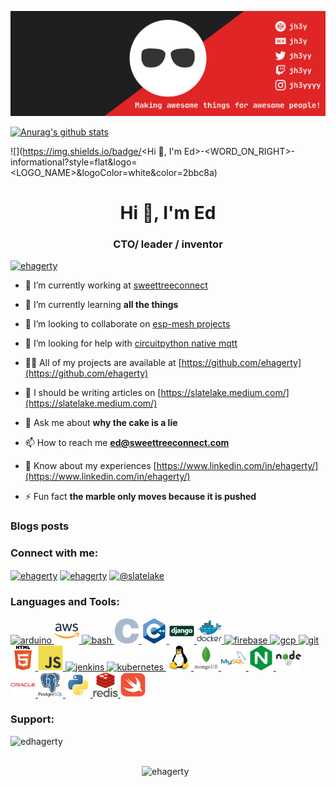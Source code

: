 [![Social banner for jh3y](https://github.com/ehagerty/ehagerty/raw/master/assets/header-banner--optimized.svg)](https://hagerty.net)

[![Anurag's github stats](https://github-readme-stats.vercel.app/api?username=ehagerty)](https://github.com/ehgaerty/github-readme-stats)

![](https://img.shields.io/badge/<Hi 👋, I'm Ed>-<WORD_ON_RIGHT>-informational?style=flat&logo=<LOGO_NAME>&logoColor=white&color=2bbc8a)

<h1 align="center">Hi 👋, I'm Ed</h1>
<h3 align="center">CTO/ leader / inventor</h3>

<p align="left"> <a href="https://github.com/ryo-ma/github-profile-trophy"><img src="https://github-profile-trophy.vercel.app/?username=ehagerty" alt="ehagerty" /></a> </p>

- 🔭 I’m currently working at [sweettreeconnect](sweettreeconnect.com)

- 🌱 I’m currently learning **all the things**

- 👯 I’m looking to collaborate on [esp-mesh projects](https://www.espressif.com/en/products/sdks/esp-wifi-mesh/overview)

- 🤝 I’m looking for help with [circuitpython native mqtt](https://github.com/adafruit/Adafruit_CircuitPython_MiniMQTT)

- 👨‍💻 All of my projects are available at [https://github.com/ehagerty](https://github.com/ehagerty)

- 📝 I should be writing articles on [https://slatelake.medium.com/](https://slatelake.medium.com/)

- 💬 Ask me about **why the cake is a lie**

- 📫 How to reach me **ed@sweettreeconnect.com**

- 📄 Know about my experiences [https://www.linkedin.com/in/ehagerty/](https://www.linkedin.com/in/ehagerty/)

- ⚡ Fun fact **the marble only moves because it is pushed**

### Blogs posts
<!-- BLOG-POST-LIST:START -->
<!-- BLOG-POST-LIST:END -->

<h3 align="left">Connect with me:</h3>
<p align="left">
<a href="https://linkedin.com/in/ehagerty" target="blank"><img align="center" src="https://cdn.jsdelivr.net/npm/simple-icons@3.0.1/icons/linkedin.svg" alt="ehagerty" height="30" width="40" /></a>
<a href="https://instagram.com/ehagerty" target="blank"><img align="center" src="https://cdn.jsdelivr.net/npm/simple-icons@3.0.1/icons/instagram.svg" alt="ehagerty" height="30" width="40" /></a>
<a href="https://medium.com/@slatelake" target="blank"><img align="center" src="https://cdn.jsdelivr.net/npm/simple-icons@3.0.1/icons/medium.svg" alt="@slatelake" height="30" width="40" /></a>
</p>

<h3 align="left">Languages and Tools:</h3>
<p align="left"> <a href="https://www.arduino.cc/" target="_blank"> <img src="https://cdn.worldvectorlogo.com/logos/arduino-1.svg" alt="arduino" width="40" height="40"/> </a> <a href="https://aws.amazon.com" target="_blank"> <img src="https://raw.githubusercontent.com/devicons/devicon/master/icons/amazonwebservices/amazonwebservices-original-wordmark.svg" alt="aws" width="40" height="40"/> </a> <a href="https://www.gnu.org/software/bash/" target="_blank"> <img src="https://www.vectorlogo.zone/logos/gnu_bash/gnu_bash-icon.svg" alt="bash" width="40" height="40"/> </a> <a href="https://www.cprogramming.com/" target="_blank"> <img src="https://raw.githubusercontent.com/devicons/devicon/master/icons/c/c-original.svg" alt="c" width="40" height="40"/> </a> <a href="https://www.w3schools.com/cpp/" target="_blank"> <img src="https://raw.githubusercontent.com/devicons/devicon/master/icons/cplusplus/cplusplus-original.svg" alt="cplusplus" width="40" height="40"/> </a> <a href="https://www.djangoproject.com/" target="_blank"> <img src="https://raw.githubusercontent.com/devicons/devicon/master/icons/django/django-original.svg" alt="django" width="40" height="40"/> </a> <a href="https://www.docker.com/" target="_blank"> <img src="https://raw.githubusercontent.com/devicons/devicon/master/icons/docker/docker-original-wordmark.svg" alt="docker" width="40" height="40"/> </a> <a href="https://firebase.google.com/" target="_blank"> <img src="https://www.vectorlogo.zone/logos/firebase/firebase-icon.svg" alt="firebase" width="40" height="40"/> </a> <a href="https://cloud.google.com" target="_blank"> <img src="https://www.vectorlogo.zone/logos/google_cloud/google_cloud-icon.svg" alt="gcp" width="40" height="40"/> </a> <a href="https://git-scm.com/" target="_blank"> <img src="https://www.vectorlogo.zone/logos/git-scm/git-scm-icon.svg" alt="git" width="40" height="40"/> </a> <a href="https://www.w3.org/html/" target="_blank"> <img src="https://raw.githubusercontent.com/devicons/devicon/master/icons/html5/html5-original-wordmark.svg" alt="html5" width="40" height="40"/> </a> <a href="https://developer.mozilla.org/en-US/docs/Web/JavaScript" target="_blank"> <img src="https://raw.githubusercontent.com/devicons/devicon/master/icons/javascript/javascript-original.svg" alt="javascript" width="40" height="40"/> </a> <a href="https://www.jenkins.io" target="_blank"> <img src="https://www.vectorlogo.zone/logos/jenkins/jenkins-icon.svg" alt="jenkins" width="40" height="40"/> </a> <a href="https://kubernetes.io" target="_blank"> <img src="https://www.vectorlogo.zone/logos/kubernetes/kubernetes-icon.svg" alt="kubernetes" width="40" height="40"/> </a> <a href="https://www.linux.org/" target="_blank"> <img src="https://raw.githubusercontent.com/devicons/devicon/master/icons/linux/linux-original.svg" alt="linux" width="40" height="40"/> </a> <a href="https://www.mongodb.com/" target="_blank"> <img src="https://raw.githubusercontent.com/devicons/devicon/master/icons/mongodb/mongodb-original-wordmark.svg" alt="mongodb" width="40" height="40"/> </a> <a href="https://www.mysql.com/" target="_blank"> <img src="https://raw.githubusercontent.com/devicons/devicon/master/icons/mysql/mysql-original-wordmark.svg" alt="mysql" width="40" height="40"/> </a> <a href="https://www.nginx.com" target="_blank"> <img src="https://raw.githubusercontent.com/devicons/devicon/master/icons/nginx/nginx-original.svg" alt="nginx" width="40" height="40"/> </a> <a href="https://nodejs.org" target="_blank"> <img src="https://raw.githubusercontent.com/devicons/devicon/master/icons/nodejs/nodejs-original-wordmark.svg" alt="nodejs" width="40" height="40"/> </a> <a href="https://www.oracle.com/" target="_blank"> <img src="https://raw.githubusercontent.com/devicons/devicon/master/icons/oracle/oracle-original.svg" alt="oracle" width="40" height="40"/> </a> <a href="https://www.postgresql.org" target="_blank"> <img src="https://raw.githubusercontent.com/devicons/devicon/master/icons/postgresql/postgresql-original-wordmark.svg" alt="postgresql" width="40" height="40"/> </a> <a href="https://www.python.org" target="_blank"> <img src="https://raw.githubusercontent.com/devicons/devicon/master/icons/python/python-original.svg" alt="python" width="40" height="40"/> </a> <a href="https://redis.io" target="_blank"> <img src="https://raw.githubusercontent.com/devicons/devicon/master/icons/redis/redis-original-wordmark.svg" alt="redis" width="40" height="40"/> </a> <a href="https://developer.apple.com/swift/" target="_blank"> <img src="https://raw.githubusercontent.com/devicons/devicon/master/icons/swift/swift-original.svg" alt="swift" width="40" height="40"/> </a> </p>

<h3 align="left">Support:</h3>
<p><a href="https://www.buymeacoffee.com/edhagerty"> <img align="left" src="https://cdn.buymeacoffee.com/buttons/v2/default-yellow.png" height="50" width="210" alt="edhagerty" /></a></p><br><br>

<p><img align="left" src="https://github-readme-stats.vercel.app/api/top-langs?username=ehagerty&show_icons=true&locale=en&layout=compact" alt="ehagerty" /></p>
